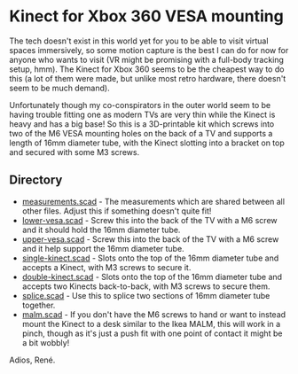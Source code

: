 # Kinect for Xbox 360 VESA mounting

The tech doesn't exist in this world yet for you to be able to visit virtual
spaces immersively, so some motion capture is the best I can do for now for
anyone who wants to visit (VR might be promising with a full-body tracking
setup, hmm).  The Kinect for Xbox 360 seems to be the cheapest way to do this (a
lot of them were made, but unlike most retro hardware, there doesn't seem to be
much demand).

Unfortunately though my co-conspirators in the outer world seem to be having
trouble fitting one as modern TVs are very thin while the Kinect is heavy and
has a big base!  So this is a 3D-printable kit which screws into two of the M6
VESA mounting holes on the back of a TV and supports a length of 16mm diameter
tube, with the Kinect slotting into a bracket on top and secured with some M3
screws.

## Directory

- [measurements.scad](./measurements.scad) - The measurements which are shared
  between all other files.  Adjust this if something doesn't quite fit!
- [lower-vesa.scad](./lower-vesa.scad) - Screw this into the back of the TV with
  a M6 screw and it should hold the 16mm diameter tube.
- [upper-vesa.scad](./upper-vesa.scad) - Screw this into the back of the TV with
  a M6 screw and it help support the 16mm diameter tube.
- [single-kinect.scad](./single-kinect.scad) - Slots onto the top of the 16mm
  diameter tube and accepts a Kinect, with M3 screws to secure it.
- [double-kinect.scad](./double-kinect.scad) - Slots onto the top of the 16mm
  diameter tube and accepts two Kinects back-to-back, with M3 screws to secure
  them.
- [splice.scad](./splice.scad) - Use this to splice two sections of 16mm
  diameter tube together.
- [malm.scad](./malm) - If you don't have the M6 screws to hand or want to
  instead mount the Kinect to a desk similar to the Ikea MALM, this will work in
  a pinch, though as it's just a push fit with one point of contact it might be
  a bit wobbly!

Adios, René.
